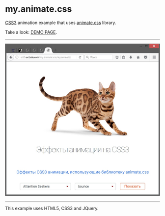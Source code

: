 # my.animate.css
<a href="http://htmlbook.ru/css3">CSS3</a> animation example that uses <a href="https://github.com/daneden/animate.css">animate.css</a> library.

Take a look: <a href="http://w55.webutu.com/my.animate.css/my.animate.html">DEMO PAGE</a>.


<hr>
<img width="600" src="Screenshots/screenshot-1.jpg" alt="screenshot-1" />
<hr>
This example uses HTML5, CSS3 and JQuery.
